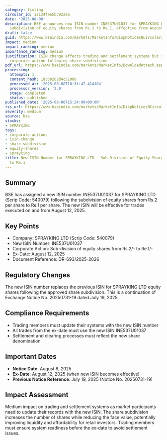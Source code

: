 ```yaml
---
category: listing
circular_id: 12134fae5bc922ea
date: '2025-08-08'
description: BSE announces new ISIN number INE537U01037 for SPRAYKING LTD following
  subdivision of equity shares from Rs.2 to Re.1, effective from August 12, 2025.
draft: false
guid: https://www.bseindia.com/markets/MarketInfo/DispNoticesNCirculars.aspx?Noticeid={E4AD8B9B-D68C-4A2C-A426-BE2394FECFB9}&noticeno=20250808-53&dt=08/08/2025&icount=53&totcount=62&flag=0
impact: medium
impact_ranking: medium
importance_ranking: medium
justification: ISIN change affects trading and settlement systems but is a routine
  corporate action following share subdivision
pdf_url: https://www.bseindia.com/markets/MarketInfo/DownloadAttach.aspx?id=20250808-53&attachedId=
processing:
  attempts: 1
  content_hash: 18c60202d4c51008
  processed_at: '2025-08-08T18:31:47.414104'
  processor_version: '2.0'
  stage: completed
  status: published
published_date: '2025-08-08T15:24:00+00:00'
rss_url: https://www.bseindia.com/markets/MarketInfo/DispNoticesNCirculars.aspx?Noticeid={E4AD8B9B-D68C-4A2C-A426-BE2394FECFB9}&noticeno=20250808-53&dt=08/08/2025&icount=53&totcount=62&flag=0
severity: medium
source: bse
stocks:
- SPRAYKING
tags:
- corporate-actions
- isin-change
- share-subdivision
- equity-shares
- sprayking
title: New ISIN Number for SPRAYKING LTD - Sub-Division of Equity Shares from Rs.2
  to Re.1
---
```


## Summary

BSE has assigned a new ISIN number INE537U01037 for SPRAYKING LTD (Scrip Code: 540079) following the subdivision of equity shares from Rs.2 per share to Re.1 per share. The new ISIN will be effective for trades executed on and from August 12, 2025.

## Key Points

- Company: SPRAYKING LTD (Scrip Code: 540079)
- New ISIN Number: INE537U01037
- Corporate Action: Sub-division of equity shares from Rs.2/- to Re.1/-
- Ex-Date: August 12, 2025
- Document Reference: DR-693/2025-2026

## Regulatory Changes

The new ISIN number replaces the previous ISIN for SPRAYKING LTD equity shares following the approved share subdivision. This is a continuation of Exchange Notice No. 20250731-19 dated July 19, 2025.

## Compliance Requirements

- Trading members must update their systems with the new ISIN number
- All trades from the ex-date must use the new ISIN INE537U01037
- Settlement and clearing processes must reflect the new share denomination

## Important Dates

- **Notice Date**: August 8, 2025
- **Ex-Date**: August 12, 2025 (when new ISIN becomes effective)
- **Previous Notice Reference**: July 19, 2025 (Notice No. 20250731-19)

## Impact Assessment

Medium impact on trading and settlement systems as market participants need to update their records with the new ISIN. The share subdivision increases the number of shares while reducing the face value, potentially improving liquidity and affordability for retail investors. Trading members must ensure system readiness before the ex-date to avoid settlement issues.